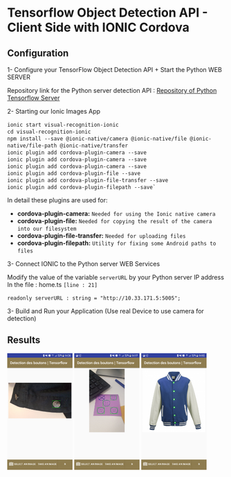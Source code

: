 # Tensorflow Object Detection API - Client Side with IONIC Cordova


## Configuration

1- Configure your TensorFlow Object Detection API + Start the Python WEB SERVER

  Repository link for the Python server detection API : [Repository of Python Tensorflow Server](https://gitlab-lyon.sqli.com/ebmourabit/visual-recognition-server-control-ionic-back)
  

2- Starting our Ionic Images App

    ionic start visual-recognition-ionic
    cd visual-recognition-ionic
    npm install --save @ionic-native/camera @ionic-native/file @ionic-native/file-path @ionic-native/transfer
    ionic plugin add cordova-plugin-camera --save
    ionic plugin add cordova-plugin-camera --save
    ionic plugin add cordova-plugin-camera --save
    ionic plugin add cordova-plugin-file --save
    ionic plugin add cordova-plugin-file-transfer --save
    ionic plugin add cordova-plugin-filepath --save`

In detail these plugins are used for:

- **cordova-plugin-camera:** `Needed for using the Ionic native camera`
- **cordova-plugin-file:** `Needed for copying the result of the camera into our filesystem`
- **cordova-plugin-file-transfer:** `Needed for uploading files`
- **cordova-plugin-filepath:** `Utility for fixing some Android paths to files`

3- Connect IONIC to the Python server WEB Services

Modify the value of the variable `serverURL` by your Python server IP address In the file : home.ts `[line : 21]`

    readonly serverURL : string = "http://10.33.171.5:5005";
    
3- Build and Run your Application (Use real Device to use camera for detection)


## Results

<img src="screenshots/screenshot1.png" width="30%"/> <img src="screenshots/screenshot2.png" width="30%"/> <img src="screenshots/screenshot3.png" width="30%"/>


